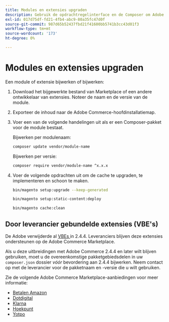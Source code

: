 ```yaml
---
title: Modules en extensies upgraden
description: Gebruik de opdrachtregelinterface en de Composer om Adobe Commerce-modules en -extensies te upgraden.
exl-id: 017d75df-fd21-4fb4-abc9-80a35fc47d0f
source-git-commit: 987d65b52437fbd21f41600bb5741b3cc43d01f3
workflow-type: tm+mt
source-wordcount: '173'
ht-degree: 0%

---
```


# Modules en extensies upgraden

Een module of extensie bijwerken of bijwerken:

1. Download het bijgewerkte bestand van Marketplace of een andere ontwikkelaar van extensies. Noteer de naam en de versie van de module.

1. Exporteer de inhoud naar de Adobe Commerce-hoofdinstallatiemap.

1. Voer een van de volgende handelingen uit als er een Composer-pakket voor de module bestaat.

   Bijwerken per modulenaam:

   ```bash
   composer update vendor/module-name
   ```

   Bijwerken per versie:

   ```bash
   composer require vendor/module-name ^x.x.x
   ```

1. Voer de volgende opdrachten uit om de cache te upgraden, te implementeren en schoon te maken.

   ```bash
   bin/magento setup:upgrade --keep-generated
   ```

   ```bash
   bin/magento setup:static-content:deploy
   ```

   ```bash
   bin/magento cache:clean
   ```

## Door leverancier gebundelde extensies (VBE&#39;s)

De Adobe verwijderde al [ VBEs ](https://experienceleague.adobe.com/nl/docs/commerce-operations/upgrade-guide/modules/upgrade) in 2.4.4. Leveranciers blijven deze extensies ondersteunen op de Adobe Commerce Marketplace.

Als u deze uitbreidingen met Adobe Commerce 2.4.4 en later wilt blijven gebruiken, moet u de overeenkomstige pakketgebiedsdelen in uw `composer.json` dossier _vóór_ bevordering aan 2.4.4 bijwerken. Neem contact op met de leverancier voor de pakketnaam en -versie die u wilt gebruiken.

Zie de volgende Adobe Commerce Marketplace-aanbiedingen voor meer informatie:

- [ Betalen Amazon ](https://marketplace.magento.com/amzn-amazon-pay-magento-2-module.html)
- [ Dotdigital ](https://marketplace.magento.com/dotdigital-dotdigital-magento2-os-package.html)
- [ Klarna ](https://marketplace.magento.com/klarna-m2-klarna.html)
- [ Hoekpunt ](https://marketplace.magento.com/vertexinc-vertex-tax-module.html)
- [ Yotpo ](https://marketplace.magento.com/yotpo-module-yotpo.html)
